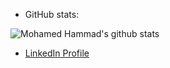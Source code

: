 - GitHub stats:

![Mohamed Hammad's github stats](https://github-readme-stats.vercel.app/api?username=hammad101088&&show_icons=true&title_color=ffffff&icon_color=bb2acf&text_color=daf7dc&bg_color=151515)


- [LinkedIn Profile](https://www.linkedin.com/in/mohamed-hammad-88a433186/)
